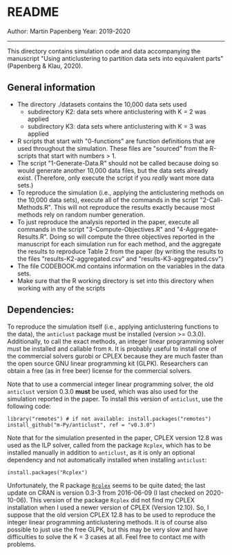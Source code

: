 
# README

Author: Martin Papenberg
Year: 2019-2020

---

This directory contains simulation code and data accompanying the
manuscript "Using anticlustering to partition data sets into equivalent 
parts" (Papenberg & Klau, 2020).

## General information

- The directory ./datasets contains the 10,000 data sets used
    + subdirectory K2: data sets where anticlustering with K = 2 was applied
    + subdirectory K3: data sets where anticlustering with K = 3 was applied
- R scripts that start with "0-functions" are function definitions 
  that are used throughout the simulation. These files are "sourced" 
  from the R-scripts that start with numbers > 1.
- The script "1-Generate-Data.R" should not be called because doing so
  would generate another 10,000 data files, but the data sets already 
  exist. (Therefore, only execute the script if you *really* want more
  data sets.)
- To reproduce the simulation (i.e., applying the anticlustering methods
  on the 10,000 data sets), execute all of the commands in the script 
  "2-Call-Methods.R". This will not reproduce the results exactly
  because most methods rely on random number generation.
- To just reproduce the analysis reported in the paper, execute all 
  commands in the script "3-Compute-Objectives.R" and "4-Aggregate-Results.R". 
  Doing so will compute the three objectives reported in the manuscript
  for each simulation run for each method, and the aggregate the results
  to reproduce Table 2 from the paper (by writing the results to 
  the files "results-K2-aggregated.csv" and  "results-K3-aggregated.csv")
- The file CODEBOOK.md contains information on the variables in the 
  data sets.
- Make sure that the R working directory is set into this directory when
  working with any of the scripts

## Dependencies: 

To reproduce the simulation itself (i.e., applying anticlustering functions to 
the data), the `anticlust` package must be installed (version >= 0.3.0). 
Additionally, to call the exact methods, an integer linear programming solver 
must be installed and callable from `R`. It is probably useful to install one of 
the commercial solvers gurobi or CPLEX because they are much faster than the 
open source GNU linear programming kit (GLPK). Researchers can obtain a free (as 
in free beer) license for the commercial solvers.

Note that to use a commercial integer linear programming solver, the old 
`anticlust` version 0.3.0 **must** be used, which was also used for the 
simulation reported in the paper. To install this version of `anticlust`, use 
the following code:

```
library("remotes") # if not available: install.packages("remotes")
install_github("m-Py/anticlust", ref = "v0.3.0")
```

Note that for the simulation presented in the paper, CPLEX version 12.8 was used 
as the ILP solver, called from the package `Rcplex`, which has to be installed 
manually in addition to `anticlust`, as it is only an optional dependency and 
not automatically installed when installing `anticlust`:

```
install.packages("Rcplex")
```

Unfortunately, the R package 
[`Rcplex`](https://CRAN.R-project.org/package=Rcplex) seems to be quite dated; 
the last update on CRAN is version 0.3-3 from 2016-06-09 (I last checked on 
2020-10-06). This version of the package `Rcplex` did not find my CPLEX 
installation when I used a newer version of CPLEX (Version 12.10). So, I suppose 
that the old version CPLEX 12.8 has to be used to reproduce the integer linear 
programming anticlustering methods. It is of course also possible to just use 
the free GLPK, but this may be very slow and have difficulties to solve the K = 
3 cases at all. Feel free to contact me with problems.
